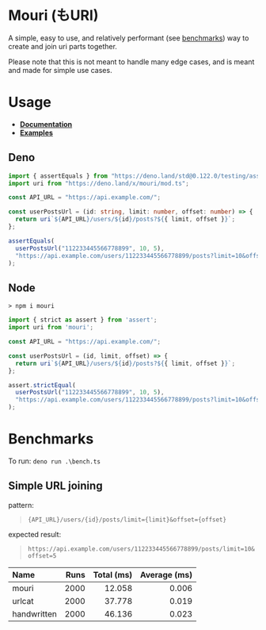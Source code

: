 # Mouri (もURI)

A simple, easy to use, and relatively performant (see [benchmarks](#benchmarks))
way to create and join uri parts together.

Please note that this is not meant to handle many edge cases, and is meant and
made for simple use cases.

# Usage
- [**Documentation**](https://doc.deno.land/https/deno.land/x/mouri/uri.ts)
- [**Examples**](./examples/README.md)

## Deno
```ts
import { assertEquals } from "https://deno.land/std@0.122.0/testing/asserts.ts";
import uri from "https://deno.land/x/mouri/mod.ts";

const API_URL = "https://api.example.com/";

const userPostsUrl = (id: string, limit: number, offset: number) => {
  return uri`${API_URL}/users/${id}/posts?${{ limit, offset }}`;
};

assertEquals(
  userPostsUrl("112233445566778899", 10, 5),
  "https://api.example.com/users/112233445566778899/posts?limit=10&offset=5",
);
```

## Node

`> npm i mouri`

```js
import { strict as assert } from 'assert';
import uri from 'mouri';

const API_URL = "https://api.example.com/";

const userPostsUrl = (id, limit, offset) => {
  return uri`${API_URL}/users/${id}/posts?${{ limit, offset }}`;
};

assert.strictEqual(
  userPostsUrl("112233445566778899", 10, 5),
  "https://api.example.com/users/112233445566778899/posts?limit=10&offset=5"
);
```

# Benchmarks

To run: `deno run .\bench.ts`

<!-- BENCHMARKS START -->
## Simple URL joining


pattern:
> `{API_URL}/users/{id}/posts/limit={limit}&offset={offset}`

expected result:
> `https://api.example.com/users/112233445566778899/posts/limit=10&offset=5`
            
|Name|Runs|Total (ms)|Average (ms)|
|:--|--:|--:|--:|
|mouri|2000|12.058|0.006|
|urlcat|2000|37.778|0.019|
|handwritten|2000|46.136|0.023|
<!-- BENCHMARKS END -->
